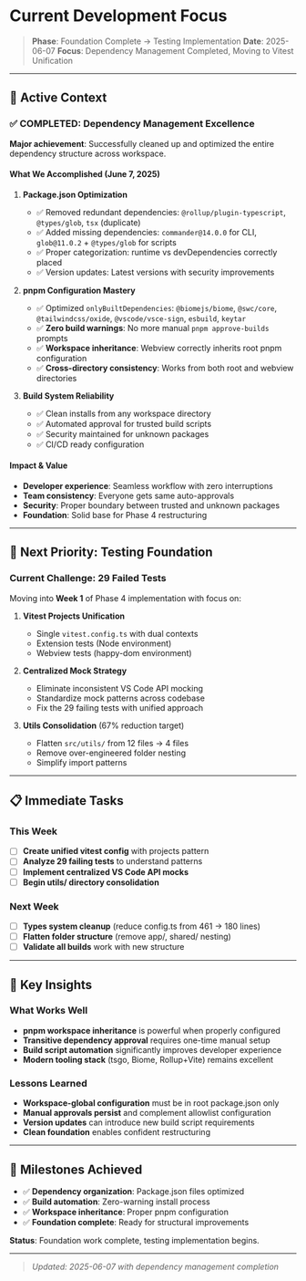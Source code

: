 # Current Development Focus

> **Phase**: Foundation Complete → Testing Implementation
> **Date**: 2025-06-07
> **Focus**: Dependency Management Completed, Moving to Vitest Unification

---

## 🎯 **Active Context**

### **✅ COMPLETED: Dependency Management Excellence**

**Major achievement**: Successfully cleaned up and optimized the entire dependency structure across workspace.

#### **What We Accomplished (June 7, 2025)**

1. **Package.json Optimization**
   - ✅ Removed redundant dependencies: `@rollup/plugin-typescript`, `@types/glob`, `tsx` (duplicate)
   - ✅ Added missing dependencies: `commander@14.0.0` for CLI, `glob@11.0.2` + `@types/glob` for scripts
   - ✅ Proper categorization: runtime vs devDependencies correctly placed
   - ✅ Version updates: Latest versions with security improvements

2. **pnpm Configuration Mastery**
   - ✅ Optimized `onlyBuiltDependencies`: `@biomejs/biome`, `@swc/core`, `@tailwindcss/oxide`, `@vscode/vsce-sign`, `esbuild`, `keytar`
   - ✅ **Zero build warnings**: No more manual `pnpm approve-builds` prompts
   - ✅ **Workspace inheritance**: Webview correctly inherits root pnpm configuration
   - ✅ **Cross-directory consistency**: Works from both root and webview directories

3. **Build System Reliability**
   - ✅ Clean installs from any workspace directory
   - ✅ Automated approval for trusted build scripts
   - ✅ Security maintained for unknown packages
   - ✅ CI/CD ready configuration

#### **Impact & Value**

- **Developer experience**: Seamless workflow with zero interruptions
- **Team consistency**: Everyone gets same auto-approvals
- **Security**: Proper boundary between trusted and unknown packages
- **Foundation**: Solid base for Phase 4 restructuring

---

## 🔄 **Next Priority: Testing Foundation**

### **Current Challenge: 29 Failed Tests**

Moving into **Week 1** of Phase 4 implementation with focus on:

1. **Vitest Projects Unification**
   - Single `vitest.config.ts` with dual contexts
   - Extension tests (Node environment)
   - Webview tests (happy-dom environment)

2. **Centralized Mock Strategy**
   - Eliminate inconsistent VS Code API mocking
   - Standardize mock patterns across codebase
   - Fix the 29 failing tests with unified approach

3. **Utils Consolidation** (67% reduction target)
   - Flatten `src/utils/` from 12 files → 4 files
   - Remove over-engineered folder nesting
   - Simplify import patterns

---

## 📋 **Immediate Tasks**

### **This Week**

- [ ] **Create unified vitest config** with projects pattern
- [ ] **Analyze 29 failing tests** to understand patterns
- [ ] **Implement centralized VS Code API mocks**
- [ ] **Begin utils/ directory consolidation**

### **Next Week**

- [ ] **Types system cleanup** (reduce config.ts from 461 → 180 lines)
- [ ] **Flatten folder structure** (remove app/, shared/ nesting)
- [ ] **Validate all builds** work with new structure

---

## 🧠 **Key Insights**

### **What Works Well**

- **pnpm workspace inheritance** is powerful when properly configured
- **Transitive dependency approval** requires one-time manual setup
- **Build script automation** significantly improves developer experience
- **Modern tooling stack** (tsgo, Biome, Rollup+Vite) remains excellent

### **Lessons Learned**

- **Workspace-global configuration** must be in root package.json only
- **Manual approvals persist** and complement allowlist configuration
- **Version updates** can introduce new build script requirements
- **Clean foundation** enables confident restructuring

---

## 🎉 **Milestones Achieved**

- ✅ **Dependency organization**: Package.json files optimized
- ✅ **Build automation**: Zero-warning install process
- ✅ **Workspace inheritance**: Proper pnpm configuration
- ✅ **Foundation complete**: Ready for structural improvements

**Status**: Foundation work complete, testing implementation begins.

---

> *Updated: 2025-06-07 with dependency management completion*
